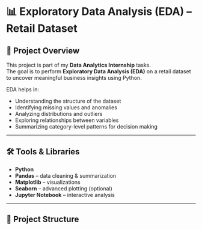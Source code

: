 # 📊 Exploratory Data Analysis (EDA) – Retail Dataset  

## 📌 Project Overview  
This project is part of my **Data Analytics Internship** tasks.  
The goal is to perform **Exploratory Data Analysis (EDA)** on a retail dataset to uncover meaningful business insights using Python.  

EDA helps in:  
- Understanding the structure of the dataset  
- Identifying missing values and anomalies  
- Analyzing distributions and outliers  
- Exploring relationships between variables  
- Summarizing category-level patterns for decision making  

---

## 🛠️ Tools & Libraries  
- **Python**  
- **Pandas** – data cleaning & summarization  
- **Matplotlib** – visualizations  
- **Seaborn** – advanced plotting (optional)  
- **Jupyter Notebook** – interactive analysis  

---

## 📂 Project Structure  
